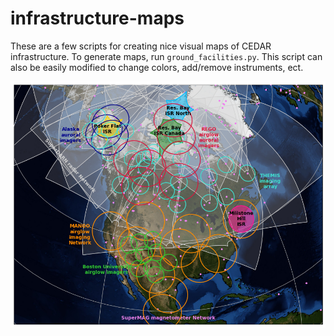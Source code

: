 # infrastructure-maps

These are a few scripts for creating nice visual maps of CEDAR infrastructure.  To generate maps, run `ground_facilities.py`.  This script can also be easily modified to change colors, add/remove instruments, ect.

![](https://github.com/ljlamarche/infrastructure-maps/blob/main/NSF_facilities.png)

